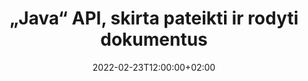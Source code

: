 ---
############################# Static ############################
layout: "product"
date: 2022-02-23T12:00:00+02:00
draft: false

lang: lt
product: "Viewer"
product_tag: "viewer"
platform: "Java"
platform_tag: "java"

############################# Head ############################
head_title: "Java dokumentų peržiūros programa, skirta PDF Word Excel HTML vaizdams ir el. laiškams"
head_description: "Java dokumentų peržiūros programa ir failų atvaizdavimo API. Pridėkite PDF peržiūros programą, „Word“ peržiūros programą, „Excel“ peržiūros programą, vaizdų peržiūros programą, HTML peržiūros programą, el. pašto peržiūrą „Java“ programose."

############################# Header ############################
title: "„Java“ API, skirta pateikti ir rodyti dokumentus"
description: "Dokumentų peržiūros programos biblioteka, skirta kurti Java programas, kurios natūraliai atvaizduoja, peržiūri ir manipuliuoja, kelių formatų dokumentus, palaikančius 170 ir daugiau failų formatų."
button:
    enable: true
    icon: "fas fa-arrow-down"
    label: "Download Free Trial"
    link: "https://downloads.groupdocs.com/viewer/java"

############################# SubMenu ############################
submenu:
    enable: true
    
    left:
        img_alt: "GroupDocs.Viewer for Java"
        image: "https://www.groupdocs.cloud/templates/groupdocs/images/product-logos/groupdocs-viewer-java.png"
        product: "GroupDocs.Viewer"
        platform: "Java"

    middle:
        button:
            # button loop
            - link: "#overview"
              text: "Apžvalga"

            # button loop
            - link: "#features"
              text: "funkcijos"

            # button loop
            - link: "#support"
              text: "Palaikymas"

            # button loop
            - link: "https://products.groupdocs.app/viewer/total"
              text: "Tiesioginė demonstracija"

            # button loop
            - link: "https://purchase.groupdocs.com/pricing/viewer/java"
              text: "Kainodara"

    right:
        link_download: "https://releases.groupdocs.com/viewer/java/"
        link_learn: "https://docs.groupdocs.com/viewer/java/"
        link_buy: "https://purchase.groupdocs.com"

############################# Overview ############################
overview:
    enable: true
    content: |
      „GroupDocs.Viewer“, skirta „Java“, sujungia galingą dokumentų peržiūros API rinkinį, kad „Java“ programose būtų rodomi vaizdai ir dokumentų formatai, nereikia įdiegti papildomos programinės įrangos. Ji natūraliai rastrizuoja dokumentus ir konvertuoja juos į SVG+HTML+CSS, kad pagerintų dokumentų peržiūros kokybę, tuo pačiu užtikrinant tikrojo teksto aukštos kokybės išvestį. Naudodami dokumentų atvaizdavimo API – greitai peržiūrėkite PDF, HTML, XML, „Microsoft Office Word“, „Excel“ darbalapius, „PowerPoint“ pristatymus, „Outlook“ el. laiškus, „Visio“ diagramas, projektą, metafailus, vaizdus ir įvairius kitus failų formatus lengvai ir su mažiau programavimo pavojų. Jis taip pat gali rodyti slaptažodžiu apsaugotus failus ir leisti dokumentą pateikti HTML, vaizdo ar PDF formatu po atvaizdavimo. Mūsų failų peržiūros programos biblioteka yra gana tinkinama, nes leidžia rodyti visą dokumentą arba pateikti jį iš dalies, kad procesas būtų pagreitintas. Naudodami GroupDocs.Viewer, skirtą Java API, galite peržiūrėti puslapius, konkretų langelių diapazoną skaičiuoklėje arba net pateikti atskiro dokumento sluoksnį tokiais formatais kaip PDF ir CAD.  

      „GroupDocs.Viewer“, skirta „Java“ API, leidžia pateikti dokumentus su arba be anotacijų ar komentarų palaikomiems failų formatams. Tai taip pat leidžia pridėti pasirinktinius šriftų katalogus ir išgauti pagrindinę dokumento informaciją, tokią kaip failo tipas, plėtinys, pavadinimas, puslapių skaičius ir kt.  

      GroupDocs.Viewer for Java yra suderinamas su visomis Java versijomis ir palaiko populiarias operacines sistemas (Windows, Linux, macOS), kurios gali paleisti Java vykdymo laiką.
    tabs:
      enable: true
      
      ## TAB ONE ##
      tab_one:
        description: |
          Toliau pateikiama „Java“ skirtos GroupDocs.Viewer apžvalga:
      
        right:
          enable: true
          icon: "fab fa-html5"
          title: "Apžvalga"
          content: |
            * Rodyti 170 ir daugiau dokumentų tipų 
            * Gaukite HTML, vaizdo, PDF versiją 
            * Pasukti ir pertvarkyti 
            * Taikyti vandens ženklą 
            * Talpykla greitam procesui 
            * Pridėti pasirinktinius šriftus 
            * Taikykite kodavimo standartus 
            * Pasirinktinis įvesties duomenų tvarkytuvas 
            * Atvaizduokite naudodami takelio pakeitimus 
            * Pateikite kaip reaguojantį HTML 
            * Pateikite PDF ir CAD sluoksnius 
            * Pateikite apsaugotus failus 
      
      ## TAB TWO ##
      tab_two:
        description: |
          GroupDocs.Viewer for Java palaiko visus populiarius dokumentų failų formatus, įskaitant: Microsoft Office, vaizdus, ​​diagramas ir daugelį kitų.

        left:
          enable: true
          table:
            # table loop
            - title: "Microsoft Office"
              content: |
                * **Word:** DOC, DOCX, DOCM, DOT, DOTX, DOTM, RTF, TXT
                * **Excel:** XLS, XLSX, XLSM, XLSB, XLTM, XLT, XLTM, XLTX, XLAM, SXC, SpreadsheetML
                * **PowerPoint:** PPT, PPTX, PPS, PPSX, PPSM, POT, POTM, POTX, PPTM
                * **Visio:** VSD, VDX, VSS, VSSX, VSX, VST, VSTX, VTX, VSDX, VDW, VSTM, VSSM, VSDM
                * **Project:** MPP, MPT, MPX
                * **Outlook:** MSG, EML, EMLX, PST, OST
                * **OneNote:** ONE

            # table loop
            - title: "Kiti formatai"
              content: |
                * **Puslapio išdėstymo failai:** PDF, TEX, XPS, OXPS
                * **OpenDocument:** ODT, OTT, ODS, ODP, OTP, OTS, ODG, OTG, FODP, FODG
                * **Skiriamuoju ženklu atskirtos reikšmės:** CSV, TSV
                * **Žiniatinklis:** HTML, MHT, MHTML
                * **Metafile:** WMF, EMF, CGM, EMZ, WMZ
                * **PostScript:** PS, EPS
                * **Archyvai:** ZIP, TAR, BZ2, GZ, RAR, RAR5
                * **Įvairūs:** OBJ, EPUB, MOBI, DjVu, XML, VCF, VCARD, NUMBERS, NSF

        right:
          enable: true
          table:
            # table loop
            - title: "Vaizdai, grafika ir diagramos"
              content: |
                * **Vaizdai:** BMP, GIF, JPG, PNG, TIFF, WebP, DNG, DIB
                * **„Windows“ piktograma:** ICO
                * **Keičiama vektorinė grafika:** SVG, CDR, CMX, IGS, SVGZ
                * **2000 Jpeg:** JP2, J2C, J2K, JPC, JPF, JPX, JPM
                * **Adobe Photoshop:** PSD, PSB
                * **Spausdintuvo komandų kalba:** PCL
                * **Stereo litografija (3D spausdinimas):** STL
                * **Pramonės pagrindų klasės:** IFC
                * **Medicininis vaizdavimas:** DICOM
                * **Braižytuvo dokumentai:** PLT, HPG
                * **Autodesk dizaino žiniatinklio formatai:** DWF, DWG
                * **AutoCAD piešimas:** DWT, IFC, STL, CF2
                * **ISFF pagrįstas DGN (V7):** DGN

            # table loop
            - title: "Programavimo kalbų formatai"
              content: |
                * **C/C++/C# failai:** C, CC, C# , CPP, CXX, CS, H, HH, M, MM
                * **„Java“ / „JavaScript“ failai:** JAVA, JS, JSON, PROPERTIES
                * **Įvairūs:** VB, PHP, SQL, PL, PY, PV, RB, RST, SASS, SCALA, SCM, SCRIPT, AS, AS3, ASM, BAT, CMAKE, CSS, DIFF, ERB, GROOVY, HAML, LESS, LOG, M, MAKE, MD, ML, MM, SH, SML, VIM, YAML

      ## TAB THREE ##
      tab_three:
        description: |
          „GroupDocs.Viewer“, skirta „Java“, palaiko šias operacines sistemas, rėmus ir paketų tvarkykles:
        
        left:
          enable: true
          table:
            # table loop
            - icon: "fab fa-windows"
              title: "Operacinės sistemos"
              content: |
                * Microsoft Windows Server 2003 ir naujesnės versijos 
                * Microsoft Windows XP ir naujesnės versijos 
                * Microsoft Windows 10 ir 11 
                * Linux (Ubuntu, OpenSUSE, CentOS ir kt.) 
                * Mac OS X 

            # table loop
            - icon: "fas fa-code"
              title: "Palaikomi karkasai"
              content: |
                * J2SE 8.0 (1.8) arba naujesnė versija (pvz., Java 17) 

        right:
          enable: true
          table:
            # table loop
            - icon: "fas fa-cogs"
              title: "Plėtros aplinkos"
              content: |
                * NetBeans
                * IntelliJ IDEA
                * Eclipse

            # table loop
            - icon: "fas fa-tools"
              title: "Sukurkite automatizavimo įrankį"
              content: |
                * Maven
                * Gradle

############################# Features ############################
features:
    enable: true
    title: "„GroupDocs.Viewer“, skirta „Java“ funkcijoms"

    feature:
      # feature loop
      - icon: "fas fa-copy"
        content: "HTML, PDF, vaizdų, Word, Excel ir kitų dokumentų formatų peržiūros programa"

      # feature loop
      - icon: "fas fa-eye"
        content: "Pateikite AutoCAD piešinių (DWG) failus į SVG formatą"

      # feature loop
      - icon: "fas fa-bolt"
        content: "Sureguliuokite konvertuoto failo fono spalvą"
      
      # feature loop
      - icon: "fas fa-file-powerpoint"
        content: "Rasterizuoti ir konvertuoti dokumentus į SVG, HTML ir CSS"

      # feature loop
      - icon: "fas fa-code"
        content: "Gaukite HTML, vaizdo ar PDF dokumentų atvaizdavimą naudodami atvaizdavimą"

      # feature loop
      - icon: "fas fa-cloud"
        content: "Talpykloje saugomos dokumentų versijos, kad būtų galima greičiau įkelti"

      # feature loop
      - icon: "fas fa-remove-format"
        content: "Konfigūruokite pasirinktinius šriftų katalogus"

      # feature loop
      - icon: "fas fa-comment-slash"
        content: "Taikykite kodavimo standartus „Word“, „Excel“ ir el. pašto dokumentams"

      # feature loop
      - icon: "fas fa-location-arrow"
        content: "Nuotoliniu būdu pateikite dokumentus naudodami FTP arba debesies saugyklą"

      # feature loop
      - icon: "fas fa-border-all"
        content: "Pašalinkite arba palikite komentarus ir komentarus pateikiant"

      # feature loop
      - icon: "fas fa-wrench"
        content: "Pateikite dokumentų puslapius kaip atskirus HTML puslapius"

      # feature loop
      - icon: "fas fa-columns"
        content: "Pateikite paslėptas skaidres ir puslapius ir pritaikykite puslapių keitimą pateiktam dokumentui"

      # feature loop
      - icon: "fas fa-file-word"
        content: "Pateikite puslapių diapazoną, konkrečius puslapius arba visus puslapius į HTML"

      # feature loop
      - icon: "fas fa-envelope"
        content: "Pateikite arba slėpkite dokumento komentarus"

      # feature loop
      - icon: "fas fa-print"
        content: "Sukurkite reaguojantį HTML kai kuriems dokumentų formatams naudodami atvaizdavimą"

      # feature loop
      - icon: "fas fa-file-archive"
        content: "Sumažinkite pateikto HTML failo dydį, neįtraukdami šriftų"

      # feature loop
      - icon: "fas fa-lock"
        content: "Pašalinkite komentarus, papildomus tarpelius ir pan., kad sumažintumėte HTML ir CSS išvestį"

      # feature loop
      - icon: "fas fa-file-code"
        content: "Norėdami perskaityti esantį tekstą, naudokite šaltinio dokumento koordinates"
      
      # feature loop
      - icon: "fas fa-fill-drip"
        content: "Rodyti / slėpti langelio kraštinę pateiktos išvesties „Excel“ lapuose"

      # feature loop
      - icon: "fas fa-file-excel"
        content: "Pateikite konkretų kiekvieno puslapio eilučių skaičių „Excel“ lape"

      # feature loop
      - icon: "fas fa-heading"
        content: "Pateikite modelį ir visus netuščius maketus arba konkretų CAD failo išdėstymą"

      # feature loop
      - icon: "fas fa-project-diagram"
        content: "Pateikite elementus „Outlook“ duomenų failuose (OST/PST) kaip PDF"

      # feature loop
      - icon: "fas fa-cube"
        content: "Plytelių atvaizdavimas arba atvaizdavimas pagal CAD dokumentų koordinates kaip vaizdas, HTML arba PDF"

      # feature loop
      - icon: "fab fa-uncharted"
        content: "Nustatykite spausdinimo apribojimus, kai pateikiate PDF formatu"

    more_feature:
      # more_feature_loop
      - title: "Veiksminga ir patikima API dokumentams peržiūrėti"
        content: |
          „GroupDocs.Viewer“, skirta „Java“ API, gali būti naudojama norint peržiūrėti, pateikti ir rodyti daugiau nei 150 skirtingų failų formatų dokumentus. Tai atliekama patikimai ir efektyviai, išlaikant nepažeistą dokumento turinį ir struktūrą. Toliau pateiktame pavyzdyje parodyta, kaip lengvai GroupDocs.Viewer for Java API pateikia DOCX failą kaip vaizdo failą naudojant Java:

          ```java
          // Initialize Viewer
          Viewer viewer = new Viewer("invoice.docx");
          // Create view options
          PdfViewOptions viewOptions = new PdfViewOptions();
          // Convert file to PDF and check the output in the current directory
          viewer.view(viewOptions);
          ```
      # more_feature_loop
      - title: "Atlikite transformacijas teikdami dokumentus"
        content: "„GroupDocs.Viewer“, skirta „Java“ API, siūlo įvairias transformavimo parinktis, kurios bus pritaikytos pateiktame dokumente, kad būtų galima labiau pritaikyti vaizdą ir rodyti. Galite pasukti puslapius, nurodydami kampą. Galite nustatyti pateikiamų puslapių tvarką. Taikyti konkretų tekstą kaip vandens ženklą pateiktiems puslapiams ar vaizdams. Naudodami „GroupDocs.Viewer“, skirtą Java API, taip pat galite pridėti pasirinktinių šriftų prie pateikiamo dokumento."

      # more_feature_loop
      - title: "Darbas su el. pašto priedais"
        content: "„GroupDocs.Viewer“, skirta „Java“ API, leidžia gauti konkrečius arba visus el. laiško priedus. Kai gausite reikiamus el. pašto priedus, galite pateikti šiuos prisegtus failus į vaizdus arba HTML."

############################# Support ############################
support:
    enable: true

############################# Solutions ##########################
solutions:
    enable: true
    title: "GroupDocs.Viewer siūlo dokumentų peržiūros API kitoms populiarioms kūrimo aplinkoms"

    solution:
        # solution loop
        - img_alt: "GroupDocs.Viewer for .NET"
          image: "https://www.groupdocs.cloud/templates/groupdocs/images/product-logos/groupdocs-viewer-net.png"
          product: "GroupDocs.Viewer"
          platform: ".NET"
          link: "/viewer/net/"

############################# Back to top ##########################
back_to_top:
  enable: true
---